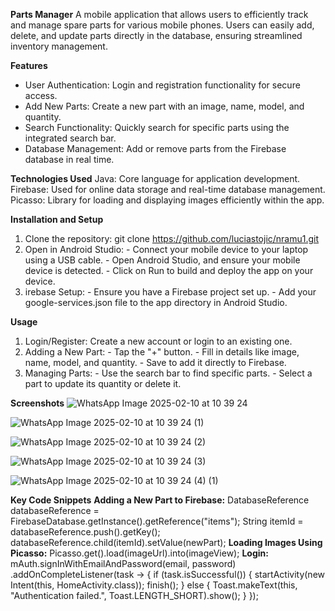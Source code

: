 ****Parts Manager****
A mobile application that allows users to efficiently track and manage spare parts for various mobile phones. 
Users can easily add, delete, and update parts directly in the database, ensuring streamlined inventory management.

**Features**
  - User Authentication: Login and registration functionality for secure access.
  - Add New Parts: Create a new part with an image, name, model, and quantity.
  - Search Functionality: Quickly search for specific parts using the integrated search bar.
  - Database Management: Add or remove parts from the Firebase database in real time.

**Technologies Used**
  Java: Core language for application development.
  Firebase: Used for online data storage and real-time database management.
  Picasso: Library for loading and displaying images efficiently within the app.

**Installation and Setup**
  1. Clone the repository:
      git clone https://github.com/luciastojic/nramu1.git
  2. Open in Android Studio:
    - Connect your mobile device to your laptop using a USB cable.
    - Open Android Studio, and ensure your mobile device is detected.
    - Click on Run to build and deploy the app on your device.
  4. irebase Setup:
    - Ensure you have a Firebase project set up.
    - Add your google-services.json file to the app directory in Android Studio.

**Usage**
  1. Login/Register: Create a new account or login to an existing one.
  2. Adding a New Part:
    - Tap the "+" button.
    - Fill in details like image, name, model, and quantity.
    - Save to add it directly to Firebase.
  3. Managing Parts:
    - Use the search bar to find specific parts.
    - Select a part to update its quantity or delete it.

**Screenshots**
![WhatsApp Image 2025-02-10 at 10 39 24](https://github.com/user-attachments/assets/a2c2f9f8-8248-495f-9e5a-0f0ce92fe0f3)

![WhatsApp Image 2025-02-10 at 10 39 24 (1)](https://github.com/user-attachments/assets/40258506-0021-46ac-bf32-214b3472e03f)

![WhatsApp Image 2025-02-10 at 10 39 24 (2)](https://github.com/user-attachments/assets/35adfa09-51fe-4704-a0db-5cab54dcd336)

![WhatsApp Image 2025-02-10 at 10 39 24 (3)](https://github.com/user-attachments/assets/d031d0a0-c6c4-41e1-aa80-345ef254c9dc)

![WhatsApp Image 2025-02-10 at 10 39 24 (4) (1)](https://github.com/user-attachments/assets/3242277c-a9a4-43cc-abe3-c16bb5a71251)

****Key Code Snippets****
**Adding a New Part to Firebase:**
  DatabaseReference databaseReference = FirebaseDatabase.getInstance().getReference("items");
  String itemId = databaseReference.push().getKey();
  databaseReference.child(itemId).setValue(newPart);
**Loading Images Using Picasso:**
  Picasso.get().load(imageUrl).into(imageView);
**Login:**
  mAuth.signInWithEmailAndPassword(email, password)
    .addOnCompleteListener(task -> {
        if (task.isSuccessful()) {
            startActivity(new Intent(this, HomeActivity.class));
            finish();
        } else {
            Toast.makeText(this, "Authentication failed.", Toast.LENGTH_SHORT).show();
        }
    });



